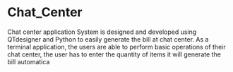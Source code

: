 # Chat_Center
Chat center application System is designed and developed using QTdesigner and Python to easily generate the bill at chat center. As a terminal application, the users are able to perform basic operations of their chat center, the user has to enter the quantity of items it will generate the bill automatica
